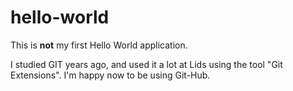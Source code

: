 # hello-world
This is __not__ my first Hello World application.

I studied GIT years ago, and used it a lot at Lids using the tool "Git Extensions".
I'm happy now to be using Git-Hub.
